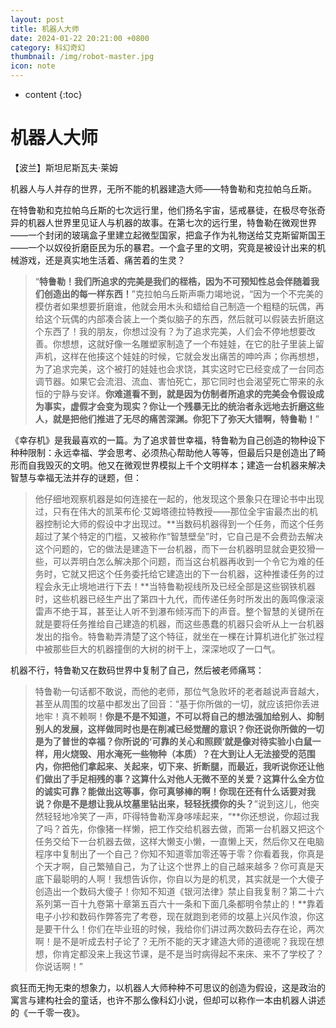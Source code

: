 ```yaml
---
layout: post
title: 机器人大师
date: 2024-01-22 20:21:00 +0800
category: 科幻奇幻
thumbnail: /img/robot-master.jpg
icon: note
---
```


* content
{:toc}

# 机器人大师

【波兰】斯坦尼斯瓦夫·莱姆



机器人与人并存的世界，无所不能的机器建造大师——特鲁勒和克拉帕乌丘斯。

在特鲁勒和克拉帕乌丘斯的七次远行里，他们扬名宇宙，惩戒暴徒，在极尽夸张奇异的机器人世界里见证人与机器的故事。在第七次的远行里，特鲁勒在微观世界——一个封闭的玻璃盒子里建立起微型国家，把盒子作为礼物送给艾克斯留斯国王——一个以奴役折磨臣民为乐的暴君。一个盒子里的文明，究竟是被设计出来的机械游戏，还是真实地生活着、痛苦着的生灵？

> “**特鲁勒！我们所追求的完美是我们的桎梏，因为不可预知性总会伴随着我们创造出的每一样东西！**”克拉帕乌丘斯声嘶力竭地说，“因为一个不完美的模仿者如果想要折磨谁，他就会用木头和蜡给自己制造一个粗糙的玩偶，再给这个玩偶的内部凑合装上一个类似脑子的东西，然后就可以假装去折磨这个东西了！我的朋友，你想过没有？为了追求完美，人们会不停地想要改善。你想想，这就好像一名雕塑家制造了一个布娃娃，在它的肚子里装上留声机，这样在他揍这个娃娃的时候，它就会发出痛苦的呻吟声；你再想想，为了追求完美，这个被打的娃娃也会求饶，其实这时它已经变成了一台同态调节器。如果它会流泪、流血、害怕死亡，那它同时也会渴望死亡带来的永恒的宁静与安详。**你难道看不到，就是因为仿制者所追求的完美会令假设成为事实，虚假才会变为现实？你让一个残暴无比的统治者永远地去折磨这些人，就是把他们推进了无尽的痛苦深渊。你犯下了弥天大错啊，特鲁勒！**”

《幸存机》是我最喜欢的一篇。为了追求普世幸福，特鲁勒为自己创造的物种设下种种限制：永远幸福、学会思考、必须热心帮助他人等等，但最后只是创造出了畸形而自我毁灭的文明。他又在微观世界模拟上千个文明样本；建造一台机器来解决智慧与幸福无法并存的谜题，但：

> 他仔细地观察机器是如何连接在一起的，他发现这个景象只在理论书中出现过，只有在伟大的凯莱布伦·艾姆塔德拉特教授——那位全宇宙最杰出的机器控制论大师的假设中才出现过。**当数码机器得到一个任务，而这个任务超过了某个特定的门槛，又被称作“智慧壁垒”时，它自己是不会费劲去解决这个问题的，它的做法是建造下一台机器，而下一台机器明显就会更狡猾一些，可以弄明白怎么解决那个问题，而当这台机器再收到一个令它为难的任务时，它就又把这个任务委托给它建造出的下一台机器，这种推诿任务的过程会永无止境地进行下去！**当特鲁勒视线所及已经全部是这些钢铁机器时，这些机器已经生产出了第四十九代，而传递任务时所发出的轰鸣像滚滚雷声不绝于耳，甚至让人听不到瀑布倾泻而下的声音。整个智慧的关键所在就是要将任务推给自己建造的机器，而这些愚蠢的机器只会听从上一台机器发出的指令。特鲁勒弄清楚了这个特征，就坐在一棵在计算机进化扩张过程中被那些巨大的机器撞倒的大树的树干上，深深地叹了一口气。

机器不行，特鲁勒又在数码世界中复制了自己，然后被老师痛骂：

> 特鲁勒一句话都不敢说，而他的老师，那位气急败坏的老者越说声音越大，甚至从周围的坟墓中都发出了回音：“基于你所做的一切，就应该把你丢进地牢！真不赖啊！**你是不是不知道，不可以将自己的想法强加给别人、抑制别人的发展，这样做同时也是在削减已经觉醒的意识？你还说你所做的一切是为了普世的幸福？你所说的‘可靠的关心和照顾’就是像对待实验小白鼠一样，用火烧毁、用水淹死一些物种（本质）？在大到让人无法接受的范围内，你把他们拿起来、关起来，切下来、折断腿，而最近，我听说你还让他们做出了手足相残的事？这算什么对他人无微不至的关爱？这算什么全方位的诚实可靠？能做出这等事，你可真够棒的啊！你现在还有什么话要对我说？你是不是想让我从坟墓里钻出来，轻轻抚摸你的头？**”说到这儿，他突然轻轻地冷笑了一声，吓得特鲁勒浑身哆嗦起来，“**你还想说，你超过我了吗？首先，你像猪一样懒，把工作交给机器去做，而第一台机器又把这个任务交给下一台机器去做，这样大懒支小懒，一直懒上天，然后你又在电脑程序中复制出了一个自己？你知不知道零加零还等于零？你看着我，你真是个天才啊，自己繁殖自己，为了让这个世界上的自己越来越多？你可真是天底下最聪明的人啊！我想告诉你，你自以为是的机灵，其实就是一个大傻子创造出一个数码大傻子！你知不知道《银河法律》禁止自我复制？第二十六系列第一百十九卷第十章第五百六十一条和下面几条都明令禁止的！**靠着电子小抄和数码作弊答完了考卷，现在就跑到老师的坟墓上兴风作浪，你这是要干什么！你们在毕业班的时候，我给你们讲过两次数码去存在论，两次啊！是不是听成去村子论了？无所不能的天才建造大师的道德呢？我现在想想，你肯定都没来上我这节课，是不是当时病得起不来床、来不了学校了？你说话啊！”

疯狂而无拘无束的想象力，以机器人大师种种不可思议的创造为假设，这是政治的寓言与建构社会的童话，也许不那么像科幻小说，但却可以称作一本由机器人讲述的《一千零一夜》。